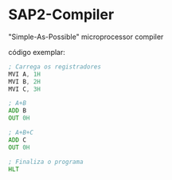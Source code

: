 # SAP2-Compiler
"Simple-As-Possible" microprocessor compiler


código exemplar:
```asm
; Carrega os registradores
MVI A, 1H
MVI B, 2H
MVI C, 3H

; A+B
ADD B
OUT 0H

; A+B+C
ADD C
OUT 0H

; Finaliza o programa
HLT
```